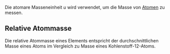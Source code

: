 Die atomare Masseneinheit $u$ wird verwendet, um die Masse von [Atomen](Chemie/Atom.md) zu messen.

## Relative Atommasse
Die relative Atommasse eines Elements entspricht der durchschnittlichen Masse eines Atoms im Vergleich zu Masse eines Kohlenstoff-12-Atoms.